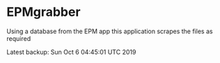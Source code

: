 # EPMgrabber
Using a database from the EPM app this application scrapes the files as required


Latest backup: Sun Oct 6 04:45:01 UTC 2019
